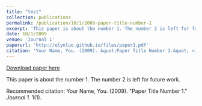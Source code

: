 ```yaml
---
title: "test"
collection: publications
permalink: /publication/10/1/2009-paper-title-number-1
excerpt: 'This paper is about the number 1. The number 2 is left for future work.'
date: 10/1/2009
venue: 'Journal 1'
paperurl: 'http://elynluo.github.io/files/paper1.pdf'
citation: 'Your Name, You. (2009). &quot;Paper Title Number 1.&quot; <i>Journal 1</i>. 1(1).'
---
```


<a href='http://elynluo.github.io/files/paper1.pdf'>Download paper here</a>

This paper is about the number 1. The number 2 is left for future work.

Recommended citation: Your Name, You. (2009). "Paper Title Number 1." <i>Journal 1</i>. 1(1).